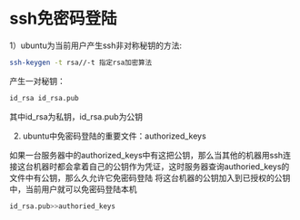 # ssh免密码登陆 #

1）ubuntu为当前用户产生ssh非对称秘钥的方法:

```Bash
ssh-keygen -t rsa//-t 指定rsa加密算法
```

产生一对秘钥：

```Bash
id_rsa id_rsa.pub
```

其中id_rsa为私钥，id_rsa.pub为公钥


2) ubuntu中免密码登陆的重要文件：authorized_keys

如果一台服务器中的authorized_keys中有这把公钥，那么当其他的机器用ssh连接这台机器时都会拿着自己的公钥作为凭证，这时服务器查询authoried_keys的文件中有公钥，那么久允许它免密码登陆
将这台机器的公钥加入到已授权的公钥中，当前用户就可以免密码登陆本机

```Bash
id_rsa.pub>>authoried_keys
```
